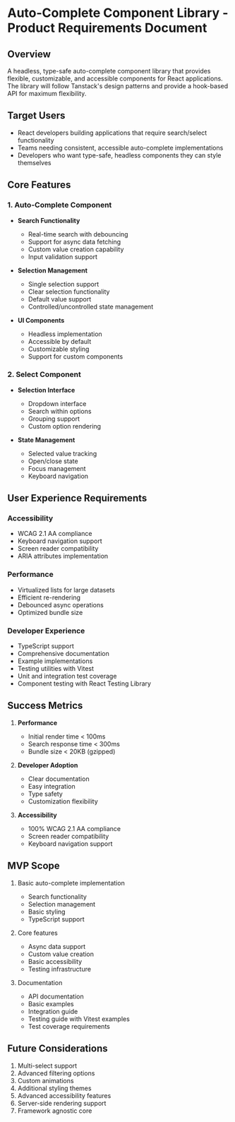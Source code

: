 # Auto-Complete Component Library - Product Requirements Document

## Overview

A headless, type-safe auto-complete component library that provides flexible, customizable, and accessible components for React applications. The library will follow Tanstack's design patterns and provide a hook-based API for maximum flexibility.

## Target Users

- React developers building applications that require search/select functionality
- Teams needing consistent, accessible auto-complete implementations
- Developers who want type-safe, headless components they can style themselves

## Core Features

### 1. Auto-Complete Component

- **Search Functionality**

  - Real-time search with debouncing
  - Support for async data fetching
  - Custom value creation capability
  - Input validation support

- **Selection Management**

  - Single selection support
  - Clear selection functionality
  - Default value support
  - Controlled/uncontrolled state management

- **UI Components**
  - Headless implementation
  - Accessible by default
  - Customizable styling
  - Support for custom components

### 2. Select Component

- **Selection Interface**

  - Dropdown interface
  - Search within options
  - Grouping support
  - Custom option rendering

- **State Management**
  - Selected value tracking
  - Open/close state
  - Focus management
  - Keyboard navigation

## User Experience Requirements

### Accessibility

- WCAG 2.1 AA compliance
- Keyboard navigation support
- Screen reader compatibility
- ARIA attributes implementation

### Performance

- Virtualized lists for large datasets
- Efficient re-rendering
- Debounced async operations
- Optimized bundle size

### Developer Experience

- TypeScript support
- Comprehensive documentation
- Example implementations
- Testing utilities with Vitest
- Unit and integration test coverage
- Component testing with React Testing Library

## Success Metrics

1. **Performance**

   - Initial render time < 100ms
   - Search response time < 300ms
   - Bundle size < 20KB (gzipped)

2. **Developer Adoption**

   - Clear documentation
   - Easy integration
   - Type safety
   - Customization flexibility

3. **Accessibility**
   - 100% WCAG 2.1 AA compliance
   - Screen reader compatibility
   - Keyboard navigation support

## MVP Scope

1. Basic auto-complete implementation

   - Search functionality
   - Selection management
   - Basic styling
   - TypeScript support

2. Core features

   - Async data support
   - Custom value creation
   - Basic accessibility
   - Testing infrastructure

3. Documentation
   - API documentation
   - Basic examples
   - Integration guide
   - Testing guide with Vitest examples
   - Test coverage requirements

## Future Considerations

1. Multi-select support
2. Advanced filtering options
3. Custom animations
4. Additional styling themes
5. Advanced accessibility features
6. Server-side rendering support
7. Framework agnostic core

